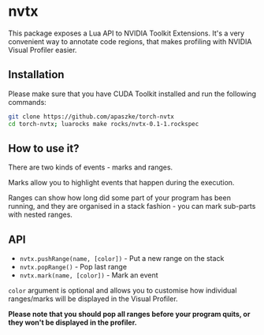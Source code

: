 # nvtx

This package exposes a Lua API to NVIDIA Toolkit Extensions. It's a very convenient way to annotate code regions, that makes profiling with NVIDIA Visual Profiler easier.

## Installation

Please make sure that you have CUDA Toolkit installed and run the following commands:

```bash
git clone https://github.com/apaszke/torch-nvtx
cd torch-nvtx; luarocks make rocks/nvtx-0.1-1.rockspec
```

## How to use it?

There are two kinds of events - marks and ranges.

Marks allow you to highlight events that happen during the execution.

Ranges can show how long did some part of your program has been running, and they are organised in a stack fashion - you can mark sub-parts with nested ranges.

## API

* `nvtx.pushRange(name, [color])` - Put a new range on the stack
* `nvtx.popRange()` - Pop last range
* `nvtx.mark(name, [color])` - Mark an event

`color` argument is optional and allows you to customise how individual ranges/marks will be displayed in the Visual Profiler.

**Please note that you should pop all ranges before your program quits, or they won't be displayed in the profiler.**

